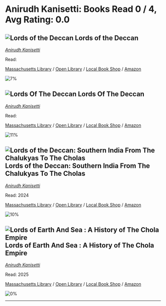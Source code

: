 # Anirudh Kanisetti:  Books Read 0 / 4, Avg Rating: 0.0 

## ![Lords of the Deccan](file:///var/mobile/Containers/Data/Application/B51E660C-4BA9-46B1-8B22-B8AC96584816/Library/Application%20Support/Ajanta/Covers/cover-9991750833983.jpg) Lords of the Deccan
*[Anirudh Kanisetti](../authors/AnirudhKanisetti)*

Read: 

[Massachusetts Library](https://library.minlib.net/search/i=9991750833983) / [Open Library](https://openlibrary.org/isbn/9991750833983) / [Local Book Shop](https://bookshop.org/book/9991750833983) / [Amazon](https://amazon.com/dp/)

![7%](https://geps.dev/progress/7) 



## ![Lords Of The Deccan](https://covers.openlibrary.org/b/id/14082892-M.jpg) Lords Of The Deccan
*[Anirudh Kanisetti](../authors/AnirudhKanisetti)*

Read: 

[Massachusetts Library](https://library.minlib.net/search/i=9789391165055) / [Open Library](https://openlibrary.org/isbn/9789391165055) / [Local Book Shop](https://bookshop.org/book/9789391165055) / [Amazon](https://amazon.com/dp/9391165052)

![11%](https://geps.dev/progress/11) 



## ![Lords of the Deccan: Southern India From The Chalukyas To The Cholas](https://pictures.abebooks.com/isbn/9789353451608-us-300.jpg) Lords of the Deccan: Southern India From The Chalukyas To The Cholas
*[Anirudh Kanisetti](../authors/AnirudhKanisetti)*

Read: 2024

[Massachusetts Library](https://library.minlib.net/search/i=9789353451608) / [Open Library](https://openlibrary.org/isbn/9789353451608) / [Local Book Shop](https://bookshop.org/book/9789353451608) / [Amazon](https://amazon.com/dp/9353451604)

![10%](https://geps.dev/progress/10) 



## ![Lords of Earth And Sea : A History of The Chola Empire](https://pictures.abebooks.com/isbn/9789353455606-us-300.jpg) Lords of Earth And Sea : A History of The Chola Empire
*[Anirudh Kanisetti](../authors/AnirudhKanisetti)*

Read: 2025

[Massachusetts Library](https://library.minlib.net/search/i=9789353455606) / [Open Library](https://openlibrary.org/isbn/9789353455606) / [Local Book Shop](https://bookshop.org/book/9789353455606) / [Amazon](https://amazon.com/dp/935345560X)

![0%](https://geps.dev/progress/0) 



---
